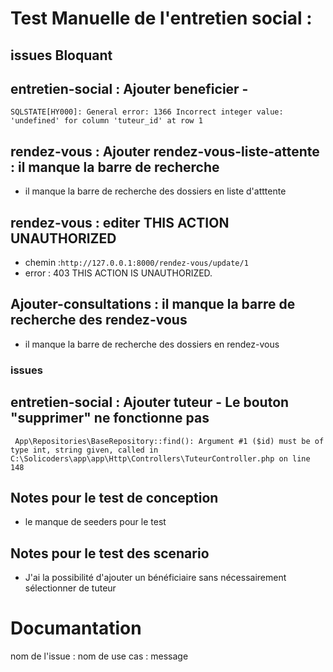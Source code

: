 # Test Manuelle de l'entretien social : 

 ## issues Bloquant

 ## entretien-social : Ajouter beneficier -  
```
SQLSTATE[HY000]: General error: 1366 Incorrect integer value: 'undefined' for column 'tuteur_id' at row 1

```
## rendez-vous : Ajouter rendez-vous-liste-attente : il manque la barre de recherche 
- il manque la barre de recherche des dossiers en liste d'atttente

## rendez-vous : editer THIS ACTION UNAUTHORIZED
- chemin :`http://127.0.0.1:8000/rendez-vous/update/1`
- error :  403 THIS ACTION IS UNAUTHORIZED.
## Ajouter-consultations : il manque la barre de recherche des rendez-vous
- il manque la barre de recherche des dossiers en rendez-vous

 










### issues
## entretien-social : Ajouter tuteur - Le bouton "supprimer" ne fonctionne pas 
```
 App\Repositories\BaseRepository::find(): Argument #1 ($id) must be of type int, string given, called in C:\Solicoders\app\app\Http\Controllers\TuteurController.php on line 148
```
## Notes pour le test de conception
- le manque de seeders pour le test
## Notes pour le test des scenario
-   J'ai la possibilité d'ajouter un bénéficiaire sans nécessairement sélectionner de tuteur





# Documantation 
nom de l'issue : nom de use cas : message
